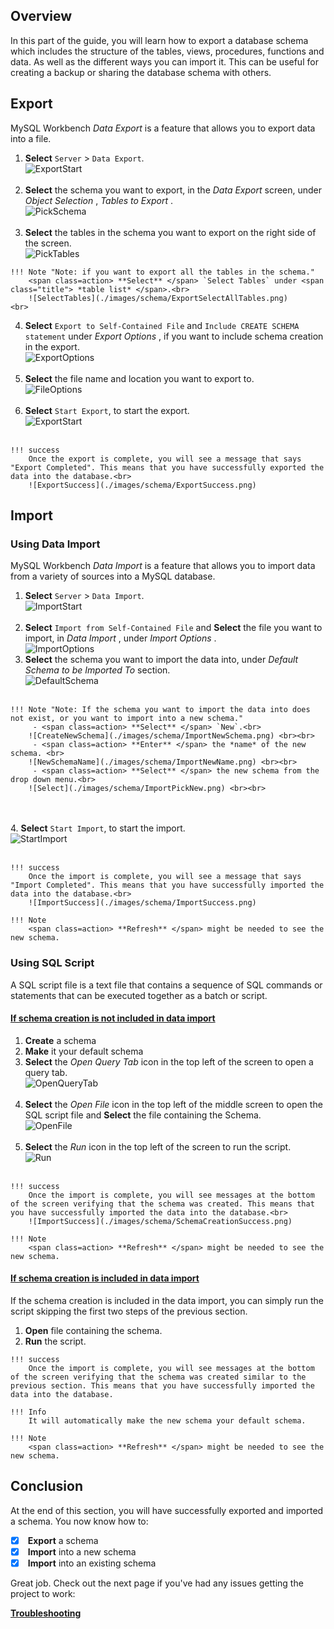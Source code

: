 ## Overview

In this part of the guide, you will learn how to export a database schema which includes the structure of the tables, views, procedures, functions and data. As well as the different ways you can import it. This can be useful for creating a backup or sharing the database schema with others.

## Export
MySQL Workbench <span class="title"> *Data Export* </span> is a feature that allows you to export data into a file.
>
1. <span class=action> **Select** </span> `Server` > `Data Export`.<br>
![ExportStart](./images/schema/ExportStart.png) <br><br>
2. <span class=action> **Select** </span> the schema you want to export, in the <span class="title"> *Data Export* </span> screen, under <span class="title"> *Object Selection* </span>, <span class=title> *Tables to Export* </span>.<br>
![PickSchema](./images/schema/ExportPickSchema.png) <br><br>
3. <span class=action> **Select** </span> the tables in the schema you want to export on the right side of the screen.<br>
![PickTables](./images/schema/ExportPickTables.png)
>
    !!! Note "Note: if you want to export all the tables in the schema."
        <span class=action> **Select** </span> `Select Tables` under <span class="title"> *table list* </span>.<br>
        ![SelectTables](./images/schema/ExportSelectAllTables.png)
    <br>
4. <span class=action> **Select** </span> `Export to Self-Contained File` and `Include CREATE SCHEMA statement` under <span class="title"> *Export Options* </span>, if you want to include schema creation in the export.<br>
![ExportOptions](./images/schema/ExportOptions.png) <br><br>
5. <span class=action> **Select** </span> the file name and location you want to export to.<br>
![FileOptions](./images/schema/ExportDestination.png) <br><br>
6. <span class=action> **Select** </span> `Start Export`, to start the export.<br>
![ExportStart](./images/schema/ExportStartExport.png) <br><br>
>
    !!! success
        Once the export is complete, you will see a message that says "Export Completed". This means that you have successfully exported the data into the database.<br>
        ![ExportSuccess](./images/schema/ExportSuccess.png)

## Import

### Using Data Import
MySQL Workbench <span class="title"> *Data Import* </span> is a feature that allows you to import data from a variety of sources into a MySQL database.
>
1. <span class=action> **Select** </span> `Server` > `Data Import`.<br>
![ImportStart](./images/schema/ImportStart.png) <br><br>
2. <span class=action> **Select** </span> `Import from Self-Contained File` and <span class=action> **Select** </span> the file you want to import, in <span class="title"> *Data Import* </span>, under <span class="title"> *Import Options* </span>.<br>
![ImportOptions](./images/schema/ImportOptions.png)
3. <span class=action> **Select** </span> the schema you want to import the data into, under <span class="title"> *Default Schema to be Imported To* </span> section.<br>
![DefaultSchema](./images/schema/ImportDestination.png) <br><br>
>
    !!! Note "Note: If the schema you want to import the data into does not exist, or you want to import into a new schema."
         - <span class=action> **Select** </span> `New`.<br>
        ![CreateNewSchema](./images/schema/ImportNewSchema.png) <br><br>
         - <span class=action> **Enter** </span> the *name* of the new schema. <br>
        ![NewSchemaName](./images/schema/ImportNewName.png) <br><br>
         - <span class=action> **Select** </span> the new schema from the drop down menu.<br>
        ![Select](./images/schema/ImportPickNew.png) <br><br>
<br><br>
4. <span class=action> **Select** </span> `Start Import`, to start the import.<br>
![StartImport](./images/schema/ImportStartImport.png) <br><br>
>
    !!! success
        Once the import is complete, you will see a message that says "Import Completed". This means that you have successfully imported the data into the database.<br>
        ![ImportSuccess](./images/schema/ImportSuccess.png)
>
    !!! Note
        <span class=action> **Refresh** </span> might be needed to see the new schema.

### Using SQL Script
A SQL script file is a text file that contains a sequence of SQL commands or statements that can be executed together as a batch or script.

#### <u> If schema creation is not included in data import </u>
>
1. <span class=action> **Create** </span> a schema
2. <span class=action> **Make** </span> it your default schema
3. <span class=action> **Select** </span> the <span class="icons"> *Open Query Tab* </span> icon in the top left of the screen to open a query tab. <br>
![OpenQueryTab](./images/schema/OpenTab.png) <br><br>
4. <span class=action> **Select** </span> the <span class="icons"> *Open File* </span> icon in the top left of the middle screen to open the SQL script file and <span class=action> **Select** </span> the file containing the Schema.<br>
![OpenFile](./images/schema/OpenFile.png) <br><br>
5. <span class=action> **Select** </span> the <span class="icons"> *Run* </span> icon in the top left of the screen to run the script.<br>
![Run](./images/schema/Run.png) <br><br>
>
    !!! success
        Once the import is complete, you will see messages at the bottom of the screen verifying that the schema was created. This means that you have successfully imported the data into the database.<br>
        ![ImportSuccess](./images/schema/SchemaCreationSuccess.png)
>
    !!! Note
        <span class=action> **Refresh** </span> might be needed to see the new schema.

#### <u> If schema creation is included in data import </u>

If the schema creation is included in the data import, you can simply run the script skipping the first two steps of the previous section.
>
1. <span class=action> **Open** </span> file containing the schema.
2. <span class=action> **Run** </span> the script.
>
    !!! success
        Once the import is complete, you will see messages at the bottom of the screen verifying that the schema was created similar to the previous section. This means that you have successfully imported the data into the database.
>
    !!! Info
        It will automatically make the new schema your default schema.
>
    !!! Note
        <span class=action> **Refresh** </span> might be needed to see the new schema.

## Conclusion

At the end of this section, you will have successfully exported and imported a schema. You now know how to:
>
- [x] <span class=action> **Export** </span> a schema
- [x] <span class=action> **Import** </span> into a new schema
- [x] <span class=action> **Import** </span> into an existing schema

Great job. Check out the next page if you've had any issues getting the project to work:

**[Troubleshooting](Troubleshooting.md)**
